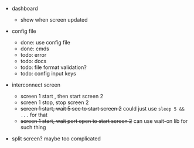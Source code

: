 - dashboard
    - show when screen updated

- config file
    - done: use config file
    - done: cmds
    - todo: error
    - todo: docs
    - todo: file format validation?
    - todo: config input keys

- interconnect screen
    - screen 1 start , then start screen 2
    - screen 1 stop, stop screen 2
    - ~~screen 1 start, wait 5 sec to start screen 2~~ could just use `sleep 5 && ...` for that
    - ~~screen 1 start, wait port open to start screen 2~~ can use wait-on lib for such thing

- split screen? maybe too complicated
